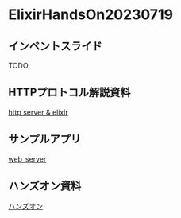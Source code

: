 # ElixirHandsOn20230719

## インベントスライド

TODO

## HTTPプロトコル解説資料

[http server & elixir](https://docs.google.com/presentation/d/1wp5ootBYLAGowRKJrGwWJBxyY8JAPA_sGQjax6A1qmw/edit?usp=sharing)

## サンプルアプリ

[web\_server](https://github.com/ohr486/ElixirHandsOn20230719/tree/main/web_server)

## ハンズオン資料

[ハンズオン](https://github.com/ohr486/ElixirHandsOn20230719/wiki)
